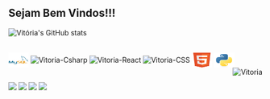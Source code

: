 ## Sejam Bem Vindos!!!

![Vitória's GitHub stats](https://github-readme-stats.vercel.app/api?username=vitoriaprojeto2&theme=default&show_icons=true)

	
<div style="display: inline_block"><br>
  <img align="center" alt="vitoria-Js" height="30" width="40" src="https://raw.githubusercontent.com/devicons/devicon/master/icons/mysql/mysql-original-wordmark.svg">
  <img align="center" alt="Vitoria-Csharp" height="30" width="40" src="https://www.snowflake.com/wp-content/themes/snowflake/assets/img/logo-blue.svg">
  <img align="center" alt="Vitoria-React" height="30" width="40" src="https://upload.wikimedia.org/wikipedia/commons/c/cf/New_Power_BI_Logo.svg">
  <img align="center" alt="Vitoria-CSS" height="40" width="50" src="https://www.pyramidanalytics.com/images/default-source/pyramid-2020/pyramid_logo_horizontal_dark_110119.svg?style=for-the-badge&logo=linkedin&logoColor=white" target="_blank">
  <img align="center" alt="Vitoria-HTML" height="30" width="40" src="https://raw.githubusercontent.com/devicons/devicon/master/icons/html5/html5-original.svg">
  <img align="center" alt="Vitoria-Python" height="30" width="40" src="https://raw.githubusercontent.com/devicons/devicon/master/icons/python/python-original.svg">

  <img align="right" alt="Vitoria" src="C:\Users\vitoria.m.silva\Downloads\592076638_Txc-wPk4SvqPNskIwCkLxw_8nU_pt_BR_ffffffff_watermark_share.png">
</div>
  
  ##
 
<div> 
<a href = "mailto:contatorafaballerini@gmail.com"><img src="https://img.shields.io/badge/Gmail-D14836?style=for-the-badge&logo=gmail&logoColor=white"></a>
<a href="https://www.linkedin.com/in/rafaella-ballerini-45875016a" target="_blank"><img src="https://img.shields.io/badge/-LinkedIn-%230077B5?style=for-the-badge&logo=linkedin&logoColor=white" target="_blank"></a> 
<a href="https://instagram.com/rafaballerini" target="_blank"><img src="https://img.shields.io/badge/Instagram-E4405F?style=for-the-badge&logo=instagram&logoColor=white"></a>
<a href = "vitoriamartins0@hotmail.com"><img src="https://img.shields.io/badge/Microsoft_Outlook-0078D4?style=for-the-badge&logo=microsoft-outlook&logoColor=white"></a>


 
 
</div>
